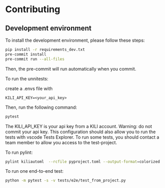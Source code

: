 # Contributing

## Development environment

To install the development environment, please follow these steps:
```bash
pip install -r requirements_dev.txt
pre-commit install
pre-commit run --all-files
```

Then, the pre-commit will run automatically when you commit.



To run the unnitests:

create a .envs file with

```
KILI_API_KEY=<your_api_key>
```

Then, run the following command:

```bash
pytest
```

The KILI_API_KEY is your api key from a KILI account.
Warning: do not commit your api key.
This configuration should also allow you to run the tests with vscode Tests Explorer.
To run some tests, you should contact a team member to allow you access to the test-project.


To run pylint:

```bash
pylint kiliautoml  --rcfile pyproject.toml --output-format=colorized
```

To run one end-to-end test:

```bash
python -m pytest -s -v tests/e2e/test_from_project.py
```
